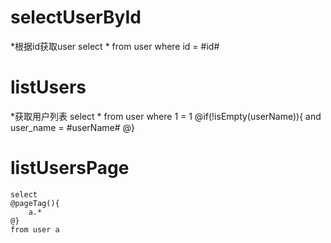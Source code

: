 selectUserById
===
*根据id获取user
	select * from user where id = #id#
	
listUsers
===
*获取用户列表
	select * from user where 1 = 1 
	@if(!isEmpty(userName)){
		and user_name = #userName#
	@}
	
listUsersPage
===
	select 
	@pageTag(){
		a.*
	@}
	from user a